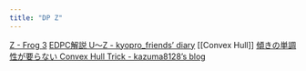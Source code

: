 ```yaml
---
title: "DP Z"
---
```


[Z - Frog 3](https://atcoder.jp/contests/dp/tasks/dp_z)
[EDPC解説 U～Z - kyopro_friends’ diary](https://kyopro-friends.hatenablog.com/entry/2019/01/12/231106)
[[Convex Hull]]
[傾きの単調性が要らない Convex Hull Trick - kazuma8128’s blog](https://kazuma8128.hatenablog.com/entry/2018/02/28/102130)
